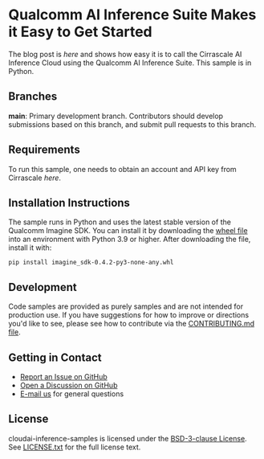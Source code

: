 # Qualcomm AI Inference Suite Makes it Easy to Get Started
The blog post is *here* and shows how easy it is to call the Cirrascale AI Inference Cloud using the Qualcomm AI Inference Suite.  This sample is in Python.

## Branches

**main**: Primary development branch. 
Contributors should develop submissions based on this branch, and submit pull requests to this branch.

## Requirements

To run this sample, one needs to obtain an account and API key from Cirrascale *here*.

## Installation Instructions

The sample runs in Python and uses the latest stable version of the Qualcomm Imagine SDK. You can install it by downloading the [wheel file](https://aisuite.cirrascale.com/sdk/_downloads/3433649516f5c32f3603ae6f98c65e48/imagine_sdk-0.4.2-py3-none-any.whl) into an environment with Python 3.9 or higher. After downloading the file, install it with:

```
pip install imagine_sdk-0.4.2-py3-none-any.whl
```

## Development

Code samples are provided as purely samples and are not intended for production use. If you have suggestions for how to improve or directions you'd like to see, please see how to contribute via the [CONTRIBUTING.md file](../CONTRIBUTING.md).

## Getting in Contact

* [Report an Issue on GitHub](../../../issues)
* [Open a Discussion on GitHub](../../../discussions)
* [E-mail us](mailto:raysteph@qti.qualcomm.com) for general questions

## License

cloudai-inference-samples is licensed under the [BSD-3-clause License](https://spdx.org/licenses/BSD-3-Clause.html). See [LICENSE.txt](../LICENSE.txt) for the full license text.
